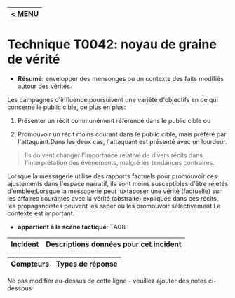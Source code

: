 |[< MENU](../../README.md)|
|---|
# Technique T0042: noyau de graine de vérité

* **Résumé**: envelopper des mensonges ou un contexte des faits modifiés autour des vérités.

Les campagnes d'influence poursuivent une variété d'objectifs en ce qui concerne le public cible, de plus en plus: 

1. Présenter un récit communément référencé dans le public cible ou 

2. Promouvoir un récit moins courant dans le public cible, mais préféré par l'attaquant.Dans les deux cas, l'attaquant est présenté avec un lourdeur.

>Ils doivent changer l'importance relative de divers récits dans l'interprétation des événements, malgré les tendances contraires.

Lorsque la messagerie utilise des rapports factuels pour promouvoir ces ajustements dans l'espace narratif, ils sont moins susceptibles d'être rejetés d'emblée;Lorsque la messagerie peut juxtaposer une vérité (factuelle) sur les affaires courantes avec la vérité (abstraite) expliquée dans ces récits, les propagandistes peuvent les saper ou les promouvoir sélectivement.Le contexte est important.

* **appartient à la scène tactique**: TA08

|Incident |Descriptions données pour cet incident |
|-------- |-------------------- |



|Compteurs |Types de réponse |
|-------- |-------------- |


Ne pas modifier au-dessus de cette ligne - veuillez ajouter des notes ci-dessous